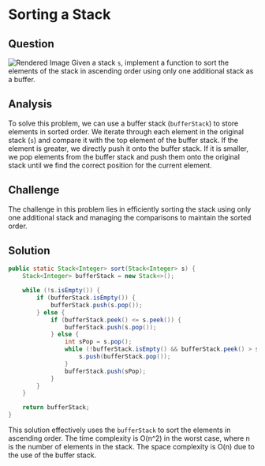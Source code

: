 # Sorting a Stack

## Question

![Rendered Image](https://i.stack.imgur.com/jOxKl.png)
Given a stack `s`, implement a function to sort the elements of the stack in ascending order using only one additional stack as a buffer.

## Analysis

To solve this problem, we can use a buffer stack (`bufferStack`) to store elements in sorted order. We iterate through each element in the original stack (`s`) and compare it with the top element of the buffer stack. If the element is greater, we directly push it onto the buffer stack. If it is smaller, we pop elements from the buffer stack and push them onto the original stack until we find the correct position for the current element.

## Challenge

The challenge in this problem lies in efficiently sorting the stack using only one additional stack and managing the comparisons to maintain the sorted order.

## Solution

```java
public static Stack<Integer> sort(Stack<Integer> s) {
    Stack<Integer> bufferStack = new Stack<>();

    while (!s.isEmpty()) {
        if (bufferStack.isEmpty()) {
            bufferStack.push(s.pop());
        } else {
            if (bufferStack.peek() <= s.peek()) {
                bufferStack.push(s.pop());
            } else {
                int sPop = s.pop();
                while (!bufferStack.isEmpty() && bufferStack.peek() > sPop) {
                    s.push(bufferStack.pop());
                }
                bufferStack.push(sPop);
            }
        }
    }

    return bufferStack;
}
```

This solution effectively uses the `bufferStack` to sort the elements in ascending order. The time complexity is O(n^2) in the worst case, where n is the number of elements in the stack. The space complexity is O(n) due to the use of the buffer stack.